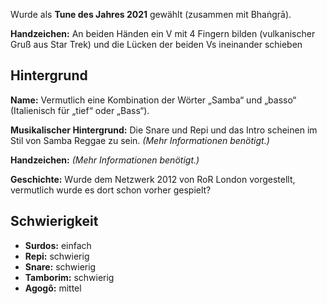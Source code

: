 Wurde als **Tune des Jahres 2021** gewählt (zusammen mit Bhaṅgṛā).

**Handzeichen:** An beiden Händen ein V mit 4 Fingern bilden (vulkanischer Gruß
aus Star Trek) und die Lücken der beiden Vs ineinander schieben

## Hintergrund

**Name:** Vermutlich eine Kombination der Wörter „Samba“ und „basso“
(Italienisch für „tief“ oder „Bass“).

**Musikalischer Hintergrund:** Die Snare und Repi und das Intro scheinen im Stil
von Samba Reggae zu sein. *(Mehr Informationen benötigt.)*

**Handzeichen:** *(Mehr Informationen benötigt.)*

**Geschichte:** Wurde dem Netzwerk 2012 von RoR London vorgestellt, vermutlich
wurde es dort schon vorher gespielt?

## Schwierigkeit

* **Surdos:** einfach
* **Repi:** schwierig
* **Snare:** schwierig
* **Tamborim:** schwierig
* **Agogô:** mittel
